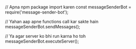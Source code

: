 // Apna npm package import karen
const messageSenderBot = require('message-sender-bot');

// Yahan aap apne functions call kar sakte hain
messageSenderBot.sendMessages();

// Ya agar server ko bhi run karna ho toh
messageSenderBot.executeServer();
